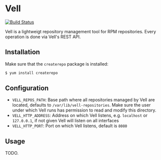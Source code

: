 # Vell

[![Build Status](https://travis-ci.org/rkcpi/vell.svg?branch=master)](https://travis-ci.org/rkcpi/vell)

Vell is a lightweigt repository management tool for RPM repositories.
Every operation is done via Vell's REST API.

## Installation

Make sure that the `createrepo` package is installed:

```bash
$ yum install createrepo
```


## Configuration

* `VELL_REPOS_PATH`: Base path where all repositories managed by Vell are
located, defaults to `/var/lib/vell-repositories`. Make sure the user
under which Vell runs has permission to read and modify this directory.
* `VELL_HTTP_ADDRESS`: Address on which Vell listens, e.g. `localhost`
or `127.0.0.1`, if not given Vell will listen on all interfaces
* `VELL_HTTP_PORT`: Port on which Vell listens, default is `8080`

## Usage

TODO.